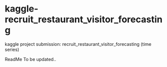 # kaggle-recruit_restaurant_visitor_forecasting
kaggle project submission: recruit_restaurant_visitor_forecasting (time series)

ReadMe To be updated..
